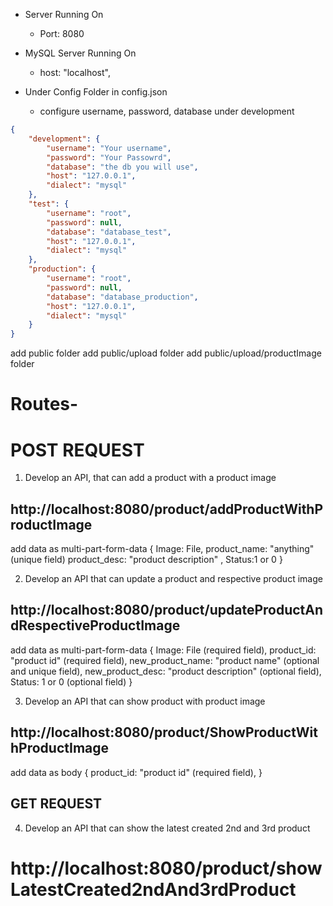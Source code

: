* Server Running On
   * Port: 8080

* MySQL Server Running On
  * host: "localhost",

* Under Config Folder in config.json
  * configure username, password, database under development

``` json
{
	"development": {
		"username": "Your username",
		"password": "Your Passowrd",
		"database": "the db you will use",
		"host": "127.0.0.1",
		"dialect": "mysql"
	},
	"test": {
		"username": "root",
		"password": null,
		"database": "database_test",
		"host": "127.0.0.1",
		"dialect": "mysql"
	},
	"production": {
		"username": "root",
		"password": null,
		"database": "database_production",
		"host": "127.0.0.1",
		"dialect": "mysql"
	}
}
```

add public folder
add public/upload folder
add public/upload/productImage folder

# Routes-
# POST REQUEST
1. Develop an API, that can add a product with a product image
## http://localhost:8080/product/addProductWithProductImage
add data as multi-part-form-data
{
    Image: File,
    product_name: "anything" (unique field)
    product_desc: "product description" ,
    Status:1 or 0
}

2. Develop an API that can update a product and respective product image
## http://localhost:8080/product/updateProductAndRespectiveProductImage
add data as multi-part-form-data
{
    Image: File (required field),
            product_id: "product id" (required field),
        new_product_name: "product name" (optional and unique field),
        new_product_desc: "product description" (optional field),
        Status: 1 or 0 (optional field)
}

3. Develop an API that can show product with product image
## http://localhost:8080/product/ShowProductWithProductImage
add data as body
{
    product_id: "product id" (required field),
}

## GET REQUEST
4. Develop an API that can show the latest created 2nd and 3rd product
# http://localhost:8080/product/showLatestCreated2ndAnd3rdProduct


